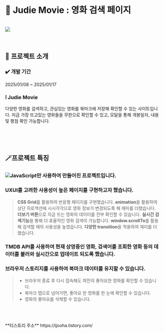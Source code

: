 # :movie_camera: Judie Movie : 영화 검색 페이지

<br/>

<img src="./src/Screenshot _home.png">

<br/>
<br/>
<br/>

## :scroll: 프로젝트 소개

### :heavy_check_mark: **개발 기간**
2025/01/08 ~ 2025/01/17

### :grey_exclamation: **Judie Movie**
다양한 영화를 검색하고, 관심있는 영화를 북마크에 저장해 확인할 수 있는 사이트입니다.
지금 가장 뜨고있는 영화들을 무한으로 확인할 수 있고, 모달을 통해 개봉일자, 내용 및 평점 확인 가능합니다.

<br/>
<br/>
<br/>

## :magic_wand:프로젝트 특징

### ![JavaScript](https://img.shields.io/badge/javascript-%23323330.svg?style=for-the-badge&logo=javascript&logoColor=%23F7DF1E)만 사용하여 만들어진 프로젝트입니다.
### **UXUI**를 고려한 사용성이 높은 페이지를 구현하고자 했습니다.
> **CSS Grid**를 활용하여 반응형 페이지를 구현했습니다.
> **animation**을 활용하여 상단 히로섹션에 시시각각으로 영화 정보가 변경되도록 해 재미를 더했습니다.
> **더보기 버튼**으로 지금 뜨는 영화의 데이터를 전부 확인할 수 있습니다.
> **실시간 검색기능**을 통해 더 효율적인 영화 검색이 가능합니다.
> **window.scrollTo**를 활용해 검색할 때의 사용성을 높였습니다.
> **다양한 transition**을 적용하여 재미를 더했습니다.
### **TMDB API**를 사용하여 현재 상영중인 영화, 검색어를 조회한 영화 등의 데이터를 불러와 실시간으로 업데이트 되도록 했습니다.
### **브라우저 스토리지**를 사용하여 북마크 데이터를 유지할 수 있습니다.
> - 브라우저 종료 후 다시 접속해도 여전히 좋아요한 영화를 확인할 수 있습니다.
> - 북마크 탭으로 넘어가면, 좋아요 한 영화를 한 눈에 확인할 수 있습니다.
> - 영화의 좋아요를 삭제할 수 있습니다.
<br/>
<br/>
<br/>
**티스토리 주소**
https://ijooha.tistory.com/
